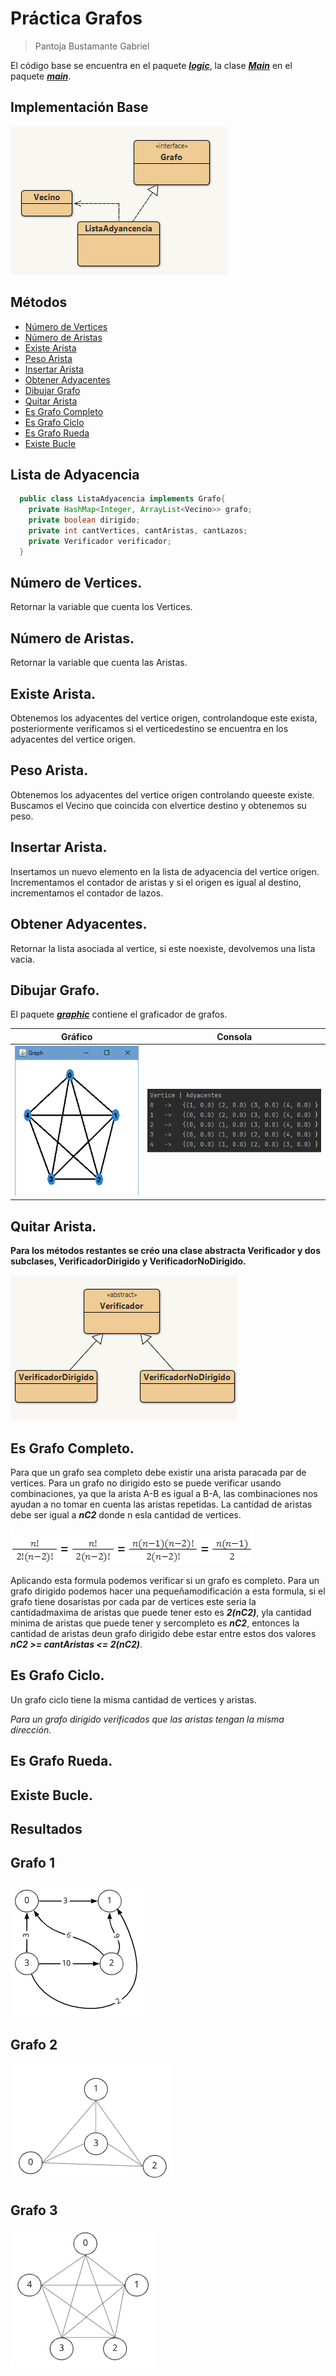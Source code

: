 # **Práctica Grafos**
> Pantoja Bustamante Gabriel

El código base se encuentra en el paquete [***logic***](https://github.com/GabrielPB96/GrafoPractica1/tree/master/src/logic), la clase [***Main***](https://github.com/GabrielPB96/GrafoPractica1/tree/master/src/main/Main.java) en el paquete [***main***](https://github.com/GabrielPB96/GrafoPractica1/tree/master/src/main).

## **Implementación Base**

![Diagrama de Clases](./assets/diagramaG.png "Diagrama")

## **Métodos**
- [Número de Vertices](#número-de-vertices)
- [Número de Aristas](#número-de-aristas)
- [Existe Arista](#existe-arista)
- [Peso Arista](#peso-arista)
- [Insertar Arista](#insertar-arista)
- [Obtener Adyacentes](#obtener-adyacentes)
- [Dibujar Grafo](#dibujar-grafo)
- [Quitar Arista](#quitar-arista)
- [Es Grafo Completo](#es-grafo-completo)
- [Es Grafo Ciclo](#es-grafo-ciclo)
- [Es Grafo Rueda](#es-grafo-rueda)
- [Existe Bucle](#existe-bucle)

## **Lista de Adyacencia**

```java
  public class ListaAdyacencia implements Grafo{
    private HashMap<Integer, ArrayList<Vecino>> grafo;
    private boolean dirigido;
    private int cantVertices, cantAristas, cantLazos;
    private Verificador verificador;
  }
```

## **Número de Vertices.**

Retornar la variable que cuenta los Vertices.

## **Número de Aristas.**
Retornar la variable que cuenta las Aristas.

## **Existe Arista.**
Obtenemos los adyacentes del vertice origen, controlandoque    este exista, posteriormente verificamos si el verticedestino se   encuentra en los adyacentes del vertice origen.
## **Peso Arista.**
Obtenemos los adyacentes del vertice origen controlando queeste    existe. Buscamos el Vecino que coincida con elvertice destino y   obtenemos su peso.

## **Insertar Arista.**
Insertamos un nuevo elemento en la lista de adyacencia del vertice origen. Incrementamos el contador de aristas y si el     origen es igual al destino, incrementamos el contador de lazos.

## **Obtener Adyacentes.**
Retornar la lista asociada al vertice, si este noexiste,     devolvemos una lista vacia.

## **Dibujar Grafo.**

El paquete [***graphic***](https://github.com/GabrielPB96/GrafoPractica1/tree/master/src/graphic) contiene el graficador de grafos.

|              <center>Gráfico</center>          |  <center>Consola</center>     |
|-------------------------------|-------------|
| ![dibujo grafo](./assets/dibujoGrafo.png)   | ![mostrar grafo](./assets/outGrafo.png)   |


## **Quitar Arista.**


**Para los métodos restantes se créo una clase abstracta Verificador y dos subclases, VerificadorDirigido y VerificadorNoDirigido.**

![diagrama verificador](./assets/diagramaV.png)

## **Es Grafo Completo.**
Para que un grafo sea completo debe existir una arista paracada    par de vertices.
Para un grafo no dirigido esto se puede verificar usando   combinaciones, ya que la arista A-B es igual a B-A, las   combinaciones nos ayudan a no tomar en cuenta las aristas repetidas.
La cantidad de aristas debe ser igual a **_nC2_** donde n esla   cantidad de vertices.

![formula](./assets/f1.png)

Aplicando esta formula podemos verificar si un grafo es completo.
Para un grafo dirigido podemos hacer una pequeñamodificación a     esta formula, si el grafo tiene dosaristas por cada par de     vertices este seria la cantidadmaxima de aristas que puede     tener esto es ***2(nC2)***, yla cantidad minima de aristas que   puede tener y sercompleto es **_nC2_**, entonces la cantidad de    aristas deun grafo dirigido debe estar entre estos dos valores   ***nC2 >= cantAristas <= 2(nC2)***.

## **Es Grafo Ciclo.**
Un grafo ciclo tiene la misma cantidad de vertices y aristas.

*Para un grafo dirigido verificados que las aristas tengan la misma dirección.*

## **Es Grafo Rueda.**

## **Existe Bucle.**


## **Resultados**
## Grafo 1

![grafo 1](./assets/grafo1.png)

## Grafo 2

![grafo 2](./assets/grafo2.png)

## Grafo 3

![grafo 3](./assets/grafo3.png)



